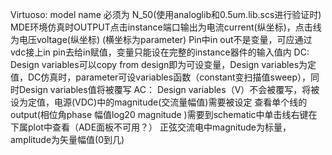 Virtuoso:
  model name 必须为 N_50(使用analoglib和0.5um.lib.scs进行验证时)
  MDE环境仿真时OUTPUT点击instance端口输出为电流current(纵坐标)，点击线为电压voltage(纵坐标) (横坐标为parameter)
  Pin中in out不是变量，可应通过vdc接上in pin去给in赋值，变量只能设在完整的instance器件的输入值内
  DC:
  Design variables可以copy from design即为可设变量，Design variables为定值，DC仿真时，parameter可设variables函数（constant变扫描值sweep），同时Design variables值将被覆写
  AC：
  Design variables（V）不会被覆写，将被设为定值，电源(VDC)中的magnitude(交流量幅值)需要被设定
  查看单个线的output(相位角phase 幅值log20 magnitude )需要到schematic中单击线右键在下属plot中查看（ADE面板不可用？）
  正弦交流电中magnitude为标量，amplitude为矢量幅值(0到几)
